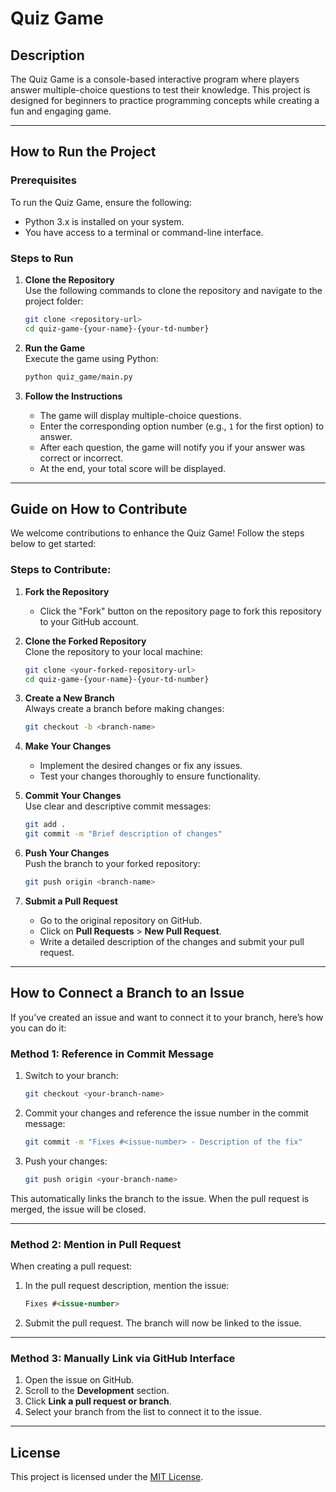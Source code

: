 # Quiz Game

## Description
The Quiz Game is a console-based interactive program where players answer multiple-choice questions to test their knowledge. This project is designed for beginners to practice programming concepts while creating a fun and engaging game.

---

## How to Run the Project

### Prerequisites
To run the Quiz Game, ensure the following:
- Python 3.x is installed on your system.
- You have access to a terminal or command-line interface.

### Steps to Run
1. **Clone the Repository**  
   Use the following commands to clone the repository and navigate to the project folder:
   ```bash
   git clone <repository-url>
   cd quiz-game-{your-name}-{your-td-number}
   ```

2. **Run the Game**  
   Execute the game using Python:
   ```bash
   python quiz_game/main.py
   ```

3. **Follow the Instructions**
   - The game will display multiple-choice questions.
   - Enter the corresponding option number (e.g., `1` for the first option) to answer.
   - After each question, the game will notify you if your answer was correct or incorrect.
   - At the end, your total score will be displayed.

---

## Guide on How to Contribute

We welcome contributions to enhance the Quiz Game! Follow the steps below to get started:

### Steps to Contribute:
1. **Fork the Repository**  
   - Click the "Fork" button on the repository page to fork this repository to your GitHub account.

2. **Clone the Forked Repository**  
   Clone the repository to your local machine:
   ```bash
   git clone <your-forked-repository-url>
   cd quiz-game-{your-name}-{your-td-number}
   ```

3. **Create a New Branch**  
   Always create a branch before making changes:
   ```bash
   git checkout -b <branch-name>
   ```

4. **Make Your Changes**  
   - Implement the desired changes or fix any issues.
   - Test your changes thoroughly to ensure functionality.

5. **Commit Your Changes**  
   Use clear and descriptive commit messages:
   ```bash
   git add .
   git commit -m "Brief description of changes"
   ```

6. **Push Your Changes**  
   Push the branch to your forked repository:
   ```bash
   git push origin <branch-name>
   ```

7. **Submit a Pull Request**  
   - Go to the original repository on GitHub.
   - Click on **Pull Requests** > **New Pull Request**.
   - Write a detailed description of the changes and submit your pull request.

---

## How to Connect a Branch to an Issue

If you’ve created an issue and want to connect it to your branch, here’s how you can do it:

### Method 1: Reference in Commit Message
1. Switch to your branch:
   ```bash
   git checkout <your-branch-name>
   ```

2. Commit your changes and reference the issue number in the commit message:
   ```bash
   git commit -m "Fixes #<issue-number> - Description of the fix"
   ```

3. Push your changes:
   ```bash
   git push origin <your-branch-name>
   ```

This automatically links the branch to the issue. When the pull request is merged, the issue will be closed.

---

### Method 2: Mention in Pull Request
When creating a pull request:
1. In the pull request description, mention the issue:
   ```markdown
   Fixes #<issue-number>
   ```
2. Submit the pull request. The branch will now be linked to the issue.

---

### Method 3: Manually Link via GitHub Interface
1. Open the issue on GitHub.
2. Scroll to the **Development** section.
3. Click **Link a pull request or branch**.
4. Select your branch from the list to connect it to the issue.

---

## License
This project is licensed under the [MIT License](LICENSE).
